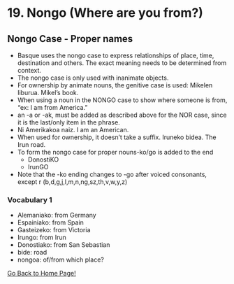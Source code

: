 # 19. Nongo (Where are you from?)
## Nongo Case - Proper names
* Basque uses the nongo case to express relationships of place, time, destination and others. The exact meaning needs to be determined from context.
* The nongo case is only used with inanimate objects.
* For ownership by animate nouns, the genitive case is used: Mikelen liburua. Mikel’s book.
* When using a noun in the NONGO case to show where someone is from, “ex: I am from America.”
* an -a or -ak, must be added as described above for the NOR case, since it is the last/only item in the phrase.
* Ni Amerikakoa naiz. I am an American.
* When used for ownership, it doesn’t take  a suffix. Iruneko bidea. The Irun road.
* To form the nongo case for proper nouns-ko/go is added to the end
    * DonostiKO
    * IrunGO
* Note that the -ko ending changes to -go after voiced consonants, except r (b,d,g,j,l,m,n,ng,sz,th,v,w,y,z)



### Vocabulary 1
* Alemaniako: from Germany
* Espainiako: from Spain
* Gasteizeko: from Victoria
* Irungo: from Irun
* Donostiako: from San Sebastian
* bide: road
* nongoa: of/from which place?

[ Go Back to Home Page!](..)
